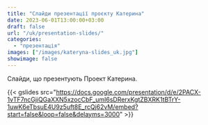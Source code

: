 ```yaml
---
title: "Слайди презентації проєкту Катерина" 
date: 2023-06-01T13:00:00+03:00
draft: false
url: "/uk/presentation-slides/"
categories: 
  - "презентація"
images: ["/images/kateryna-slides_uk.jpg"]
showimage: false
---
```


Слайди, що презентують Проект Катерина.

{{< gslides src="https://docs.google.com/presentation/d/e/2PACX-1vTF7ncGjiQGaXXN5xzocCbF_umI6sDRerxKgtZBXRK1tBTrY-1uwK6eTbsuE4U9z5uft8E_rcQj62vM/embed?start=false&loop=false&delayms=3000" >}}
